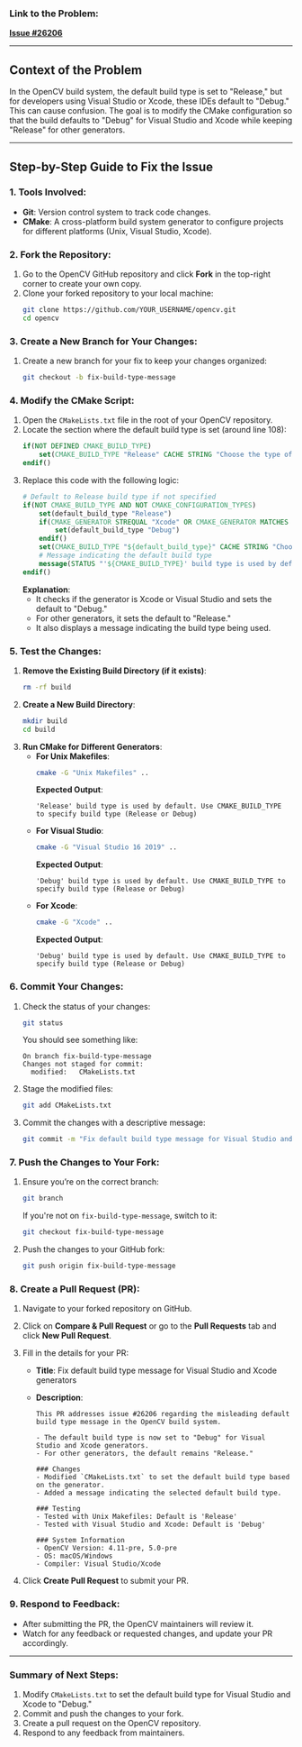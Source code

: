 ### Link to the Problem: 
**[Issue #26206](https://github.com/opencv/opencv/issues/26206)**

---

## **Context of the Problem**

In the OpenCV build system, the default build type is set to "Release," but for developers using Visual Studio or Xcode, these IDEs default to "Debug." This can cause confusion. The goal is to modify the CMake configuration so that the build defaults to "Debug" for Visual Studio and Xcode while keeping "Release" for other generators.

---

## **Step-by-Step Guide to Fix the Issue**

### **1. Tools Involved:**
- **Git**: Version control system to track code changes.
- **CMake**: A cross-platform build system generator to configure projects for different platforms (Unix, Visual Studio, Xcode).

### **2. Fork the Repository:**
1. Go to the OpenCV GitHub repository and click **Fork** in the top-right corner to create your own copy.
2. Clone your forked repository to your local machine:
   ```bash
   git clone https://github.com/YOUR_USERNAME/opencv.git
   cd opencv
   ```

### **3. Create a New Branch for Your Changes:**
1. Create a new branch for your fix to keep your changes organized:
   ```bash
   git checkout -b fix-build-type-message
   ```

### **4. Modify the CMake Script:**

1. Open the `CMakeLists.txt` file in the root of your OpenCV repository.
2. Locate the section where the default build type is set (around line 108):
   ```cmake
   if(NOT DEFINED CMAKE_BUILD_TYPE)
       set(CMAKE_BUILD_TYPE "Release" CACHE STRING "Choose the type of build." FORCE)
   endif()
   ```
3. Replace this code with the following logic:
   ```cmake
   # Default to Release build type if not specified
   if(NOT CMAKE_BUILD_TYPE AND NOT CMAKE_CONFIGURATION_TYPES)
       set(default_build_type "Release")
       if(CMAKE_GENERATOR STREQUAL "Xcode" OR CMAKE_GENERATOR MATCHES "Visual Studio")
           set(default_build_type "Debug")
       endif()
       set(CMAKE_BUILD_TYPE "${default_build_type}" CACHE STRING "Choose the type of build." FORCE)
       # Message indicating the default build type
       message(STATUS "'${CMAKE_BUILD_TYPE}' build type is used by default. Use CMAKE_BUILD_TYPE to specify build type (Release or Debug)")
   endif()
   ```
   **Explanation**:
   - It checks if the generator is Xcode or Visual Studio and sets the default to "Debug."
   - For other generators, it sets the default to "Release."
   - It also displays a message indicating the build type being used.

### **5. Test the Changes:**

1. **Remove the Existing Build Directory (if it exists)**:
   ```bash
   rm -rf build
   ```
2. **Create a New Build Directory**:
   ```bash
   mkdir build
   cd build
   ```
3. **Run CMake for Different Generators**:
   - **For Unix Makefiles**:
     ```bash
     cmake -G "Unix Makefiles" ..
     ```
     **Expected Output**:
     ```
     'Release' build type is used by default. Use CMAKE_BUILD_TYPE to specify build type (Release or Debug)
     ```
   - **For Visual Studio**:
     ```bash
     cmake -G "Visual Studio 16 2019" ..
     ```
     **Expected Output**:
     ```
     'Debug' build type is used by default. Use CMAKE_BUILD_TYPE to specify build type (Release or Debug)
     ```
   - **For Xcode**:
     ```bash
     cmake -G "Xcode" ..
     ```
     **Expected Output**:
     ```
     'Debug' build type is used by default. Use CMAKE_BUILD_TYPE to specify build type (Release or Debug)
     ```

### **6. Commit Your Changes:**

1. Check the status of your changes:
   ```bash
   git status
   ```
   You should see something like:
   ```
   On branch fix-build-type-message
   Changes not staged for commit:
     modified:   CMakeLists.txt
   ```
2. Stage the modified files:
   ```bash
   git add CMakeLists.txt
   ```
3. Commit the changes with a descriptive message:
   ```bash
   git commit -m "Fix default build type message for Visual Studio and Xcode generators"
   ```

### **7. Push the Changes to Your Fork:**

1. Ensure you’re on the correct branch:
   ```bash
   git branch
   ```
   If you're not on `fix-build-type-message`, switch to it:
   ```bash
   git checkout fix-build-type-message
   ```
2. Push the changes to your GitHub fork:
   ```bash
   git push origin fix-build-type-message
   ```

### **8. Create a Pull Request (PR):**

1. Navigate to your forked repository on GitHub.
2. Click on **Compare & Pull Request** or go to the **Pull Requests** tab and click **New Pull Request**.
3. Fill in the details for your PR:
   - **Title**: Fix default build type message for Visual Studio and Xcode generators
   - **Description**:

     ```
     This PR addresses issue #26206 regarding the misleading default build type message in the OpenCV build system.

     - The default build type is now set to "Debug" for Visual Studio and Xcode generators.
     - For other generators, the default remains "Release."

     ### Changes
     - Modified `CMakeLists.txt` to set the default build type based on the generator.
     - Added a message indicating the selected default build type.

     ### Testing
     - Tested with Unix Makefiles: Default is 'Release'
     - Tested with Visual Studio and Xcode: Default is 'Debug'

     ### System Information
     - OpenCV Version: 4.11-pre, 5.0-pre
     - OS: macOS/Windows
     - Compiler: Visual Studio/Xcode
     ```

4. Click **Create Pull Request** to submit your PR.

### **9. Respond to Feedback:**
- After submitting the PR, the OpenCV maintainers will review it.
- Watch for any feedback or requested changes, and update your PR accordingly.

---

### **Summary of Next Steps:**
1. Modify `CMakeLists.txt` to set the default build type for Visual Studio and Xcode to "Debug."
2. Commit and push the changes to your fork.
3. Create a pull request on the OpenCV repository.
4. Respond to any feedback from maintainers.
